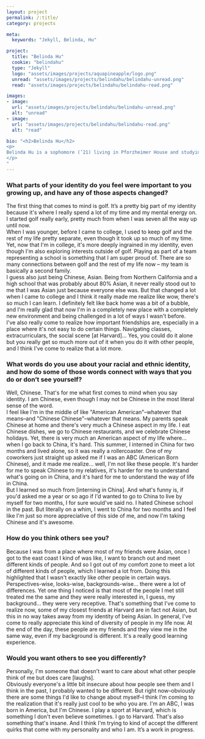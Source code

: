 ```yaml
---
layout: project
permalink: /:title/
category: projects

meta:
  keywords: "Jekyll, Belinda, Hu"

project:
  title: "Belinda Hu"
  cookie: "belindahu"
  type: "Jekyll"
  logo: "assets/images/projects/aquapineapple/logo.png"
  unread: "assets/images/projects/belindahu/belindahu-unread.png"
  read: "assets/images/projects/belindahu/belindahu-read.png"

images:
- image:
  url: "assets/images/projects/belindahu/belindahu-unread.png"
  alt: "unread"
- image:
  url: "assets/images/projects/belindahu/belindahu-read.png"
  alt: "read"

bio: "<h2>Belinda Hu</h2>
<p>
Belinda Hu is a sophomore (’21) living in Pforzheimer House and studying History of Science. She is from the Bay Area of California. On campus, Belinda is a member of the women’s golf team and a house representative for the Resource Efficiency Program.
</p>
"
---
```


<h3>What parts of your identity do you feel were important to you growing up, and have any of those aspects changed?</h3>
<p>
The first thing that comes to mind is golf. It’s a pretty big part of my identity because it's where I really spend a lot of my time and my mental energy on. I started golf really early, pretty much from when I was seven all the way up until now.
<br>
When I was younger, before I came to college, I used to keep golf and the rest of my life pretty separate, even though it took up so much of my time. Yet, now that I'm in college, it's more deeply ingrained in my identity, even though I'm also exploring interests outside of golf. Playing as part of a team representing a school is something that I am super proud of. There are so many connections between golf and the rest of my life now – my team is basically a second family.
<br>
I guess also just being Chinese, Asian. Being from Northern California and a high school that was probably about 80% Asian, it never really stood out to me that I was Asian just because everyone else was. But that changed a lot when I came to college and I think it really made me realize like wow, there's so much I can learn. I definitely felt like back home was a bit of a bubble, and I'm really glad that now I'm in a completely new place with a completely new environment and being challenged in a lot of ways I wasn't before.
<br>
I've also really come to realize how important friendships are, especially in a place where it's not easy to do certain things. Navigating classes, extracurriculars, the social scene [at Harvard]... Yes, you could do it alone but you really get so much more out of it when you do it with other people, and I think I've come to realize that a lot more.
</p>

<h3>What words do you use about your racial and ethnic identity, and how do some of those words connect with ways that you do or don’t see yourself?</h3>
<p>
Well, Chinese. That's for me what first comes to mind when you say identity. I am Chinese, even though I may not be Chinese in the most literal sense of the word.
<br>
I feel like I'm in the middle of like "American American"–whatever that means–and "Chinese Chinese"–whatever that means. My parents speak Chinese at home and there's very much a Chinese aspect in my life. I eat Chinese dishes, we go to Chinese restaurants, and we celebrate Chinese holidays. Yet, there is very much an American aspect of my life where… when I go back to China, it's hard. This summer, I interned in China for two months and lived alone, so it was really a rollercoaster. One of my coworkers just straight up asked me if I was an ABC (American Born Chinese), and it made me realize… well, I'm not like these people. It's harder for me to speak Chinese to my relatives, it's harder for me to understand what's going on in China, and it's hard for me to understand the way of life in China.
<br>
But I learned so much from [interning in China]. And what's funny is, if you'd asked me a year or so ago if I'd wanted to go to China to live by myself for two months, I for sure would've said no. I hated Chinese school in the past. But literally on a whim, I went to China for two months and I feel like I'm just so more appreciative of this side of me, and now I'm taking Chinese and it's awesome.
</p>

<h3>How do you think others see you?</h3>
<p>
Because I was from a place where most of my friends were Asian, once I got to the east coast I kind of was like, I want to branch out and meet different kinds of people. And so I got out of my comfort zone to meet a lot of different kinds of people, which I learned a lot from. Doing this highlighted that I wasn't exactly like other people in certain ways. Perspectives-wise, looks-wise, backgrounds-wise… there were a lot of differences. Yet one thing I noticed is that most of the people I met still treated me the same and they were really interested in, I guess, my background... they were very receptive. That's something that I've come to realize now, some of my closest friends at Harvard are in fact not Asian, but this in no way takes away from my identity of being Asian. In general, I've come to really appreciate this kind of diversity of people in my life now. At the end of the day, these people are my friends and they view me in the same way, even if my background is different. It's a really good learning experience.
</p>

<h3>Would you want others to see you differently?</h3>
<p>
Personally, I'm someone that doesn't want to care about what other people think of me but does care [laughs].
<br>
Obviously everyone's a little bit insecure about how people see them and I think in the past, I probably wanted to be different. But right now–obviously there are some things I'd like to change about myself–I think I'm coming to the realization that it's really just cool to be who you are. I'm an ABC, I was born in America, but I'm Chinese. I play a sport at Harvard, which is something I don't even believe sometimes. I go to Harvard. That's also something that's insane. And I think I'm trying to kind of accept the different quirks that come with my personality and who I am. It’s a work in progress.
</p>
